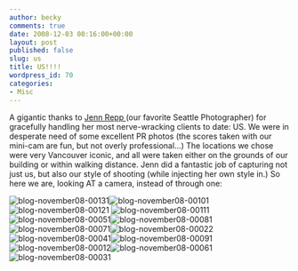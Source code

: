 ```yaml
---
author: becky
comments: true
date: 2008-12-03 00:16:00+00:00
layout: post
published: false
slug: us
title: US!!!!
wordpress_id: 70
categories:
- Misc
---
```


A gigantic thanks to [Jenn Repp ](http://jennrepp-photography.com/)(our favorite Seattle Photographer) for gracefully handling her most nerve-wracking clients to date: US. We were in desperate need of some excellent PR photos (the scores taken with our mini-cam are fun, but not overly professional...) The locations we chose were very Vancouver iconic, and all were taken either on the grounds of our building or within walking distance. Jenn did a fantastic job of capturing not just us, but also our style of shooting (while injecting her own style in.) So here we are, looking AT a camera, instead of through one:


![blog-november08-00131](http://beta.beckyjenson.com/wp-content/uploads/2008/12/blog-november08-00131.jpg)![blog-november08-00101](http://beta.beckyjenson.com/wp-content/uploads/2008/12/blog-november08-00101.jpg)![blog-november08-00121](http://beta.beckyjenson.com/wp-content/uploads/2008/12/blog-november08-00121.jpg) ![blog-november08-00111](http://beta.beckyjenson.com/wp-content/uploads/2008/12/blog-november08-00111.jpg)![blog-november08-00051](http://beta.beckyjenson.com/wp-content/uploads/2008/12/blog-november08-00051.jpg)![blog-november08-00081](http://beta.beckyjenson.com/wp-content/uploads/2008/12/blog-november08-00081.jpg) ![blog-november08-00071](http://beta.beckyjenson.com/wp-content/uploads/2008/12/blog-november08-00071.jpg)![blog-november08-00022](http://beta.beckyjenson.com/wp-content/uploads/2008/12/blog-november08-00022.jpg)![blog-november08-00041](http://beta.beckyjenson.com/wp-content/uploads/2008/12/blog-november08-00041.jpg)![blog-november08-00091](http://beta.beckyjenson.com/wp-content/uploads/2008/12/blog-november08-00091.jpg) ![blog-november08-00012](http://beta.beckyjenson.com/wp-content/uploads/2008/12/blog-november08-00012.jpg)![blog-november08-00061](http://beta.beckyjenson.com/wp-content/uploads/2008/12/blog-november08-00061.jpg)![blog-november08-00031](http://beta.beckyjenson.com/wp-content/uploads/2008/12/blog-november08-00031.jpg)
